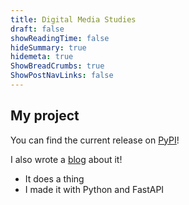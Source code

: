 ```yaml
---
title: Digital Media Studies
draft: false
showReadingTime: false
hideSummary: true
hidemeta: true
ShowBreadCrumbs: true
ShowPostNavLinks: false
---
```


## My project

You can find the current release on [PyPI](https://www.pypi.org)!

I also wrote a [blog](/my-project-blog) about it!

- It does a thing
- I made it with Python and FastAPI 